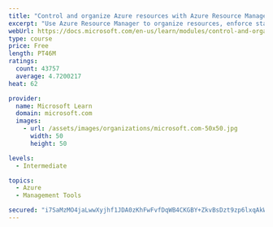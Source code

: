```yaml
---
title: "Control and organize Azure resources with Azure Resource Manager"
excerpt: "Use Azure Resource Manager to organize resources, enforce standards, and protect critical assets from deletion."
webUrl: https://docs.microsoft.com/en-us/learn/modules/control-and-organize-with-azure-resource-manager/
type: course
price: Free
length: PT46M
ratings:
  count: 43757
  average: 4.7200217
heat: 62

provider:
  name: Microsoft Learn
  domain: microsoft.com
  images:
    - url: /assets/images/organizations/microsoft.com-50x50.jpg
      width: 50
      height: 50

levels:
  - Intermediate

topics:
  - Azure
  - Management Tools

secured: "i7SaMzMO4jaLwwXyjhf1JDA0zKhFwFvfDqWB4CKGBY+ZkvBsDzt9zp6lxqAkWwGZELx/zzHjqkwrzGGU9OIorTa+WcEePIPXRr8smyCvKsp/VxMigq8M0gV82Y1pJMGlygJgT7Py+CpqjZexLIrK599XBw7ctvkKtgaIKN/33uiooTbcpwug/g4Gvr3mGqtC/9DNDzQb6Xxg/9Jbs6xj1HrFowiCpIxOww1tYOLU0DcZ8+shA8eHj//4JNAoNe5k7w1RcO32Jvp2BQlCZEu45K9GcSoit3ku//nypc2HM8rmV/XABY+elJ8dokLhWu5AVCSC43ISmzYKeOAZ3ZrncvkMflnKAHg1cn60iJRm+VM1GAjEF7yOrA0oJujNOzTzMYvrStZ3FC+00UG8JEqeaj049FPkWYFs0w/4ttbmoVQ4tKlGxG92WgQgS0ScEcQZ;mM8Uunc0UJZd3WR9XjnzIA=="
---
```


